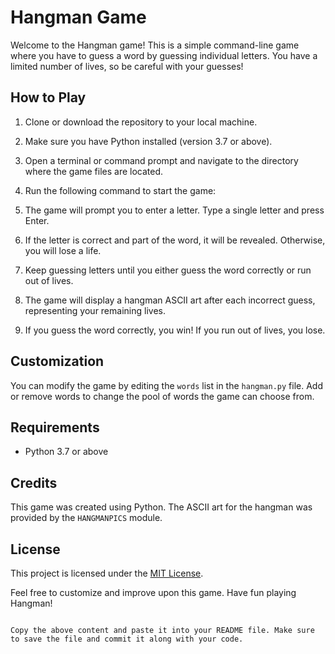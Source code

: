 # Hangman Game

Welcome to the Hangman game! This is a simple command-line game where you have to guess a word by guessing individual letters. You have a limited number of lives, so be careful with your guesses!

## How to Play

1. Clone or download the repository to your local machine.
2. Make sure you have Python installed (version 3.7 or above).
3. Open a terminal or command prompt and navigate to the directory where the game files are located.
4. Run the following command to start the game:

5. The game will prompt you to enter a letter. Type a single letter and press Enter.
6. If the letter is correct and part of the word, it will be revealed. Otherwise, you will lose a life.
7. Keep guessing letters until you either guess the word correctly or run out of lives.
8. The game will display a hangman ASCII art after each incorrect guess, representing your remaining lives.
9. If you guess the word correctly, you win! If you run out of lives, you lose.

## Customization

You can modify the game by editing the `words` list in the `hangman.py` file. Add or remove words to change the pool of words the game can choose from.

## Requirements

- Python 3.7 or above

## Credits

This game was created using Python. The ASCII art for the hangman was provided by the `HANGMANPICS` module.

## License

This project is licensed under the [MIT License](LICENSE).

Feel free to customize and improve upon this game. Have fun playing Hangman!
```

Copy the above content and paste it into your README file. Make sure to save the file and commit it along with your code.
